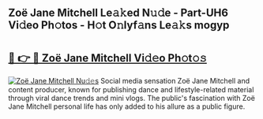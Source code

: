 ## Zoë Jane Mitchell Le𝚊𝚔ed N𝚞𝚍e - Part-UH6 Vi𝚍eo Ph𝚘tos - H𝚘t O𝚗lyf𝚊ns Le𝚊𝚔s mogyp

# <h2><a href="http://hf7ho3.feru.top/?c=Zo%c3%ab+Jane+Mitchell">🔗 👉 🔴 Zoë Jane Mitchell Vi𝚍𝚎o Ph𝚘t𝚘𝚜</a></h2>

[![Zoë Jane Mitchell Nu𝚍𝚎s](https://i.imgur.com/0TWrTi3.gif)](http://hf7ho3.feru.top/?c=Zo%c3%ab+Jane+Mitchell)
Social media sensation Zoë Jane Mitchell and content producer, known for publishing dance and lifestyle-related material through viral dance trends and mini vlogs. The public's fascination with Zoë Jane Mitchell personal life has only added to his allure as a public figure. 
